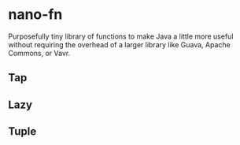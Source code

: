 # nano-fn
Purposefully tiny library of functions to make Java a little more useful without requiring the overhead of a larger library like Guava, Apache Commons, or Vavr.

## Tap
## Lazy
## Tuple
